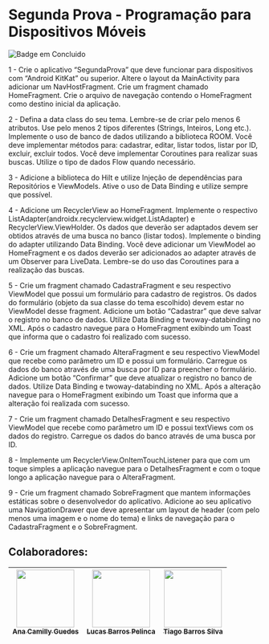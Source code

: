 # Segunda Prova - Programação para Dispositivos Móveis
![Badge em Concluido](http://img.shields.io/static/v1?label=STATUS&message=%20CONCLUIDO&color=GREEN&style=for-the-badge)

1 - Crie o aplicativo “SegundaProva” que deve funcionar para dispositivos com “Android KitKat” ou 
superior. Altere o layout da MainActivity para adicionar um NavHostFragment. Crie um fragment 
chamado HomeFragment. Crie o arquivo de navegação contendo o HomeFragment como destino 
inicial da aplicação.

2 - Defina a data class do seu tema. Lembre-se de criar pelo menos 6 atributos. Use pelo menos 2 
tipos diferentes (Strings, Inteiros, Long etc.). Implemente o uso de banco de dados utilizando a 
biblioteca ROOM. Você deve implementar métodos para: cadastrar, editar, listar todos, listar por ID,
excluir, excluir todos. Você deve implementar Coroutines para realizar suas buscas. Utilize o tipo de 
dados Flow quando necessário.

3 - Adicione a biblioteca do Hilt e utilize Injeção de dependências para Repositórios e ViewModels. 
Ative o uso de Data Binding e utilize sempre que possível. 

4 - Adicione um RecyclerView ao HomeFragment. Implemente o respectivo 
ListAdapter(androidx.recyclerview.widget.ListAdapter) e RecyclerView.ViewHolder. Os dados que 
deverão ser adaptados devem ser obtidos através de uma busca no banco (listar todos). Implemente 
o binding do adapter utilizando Data Binding. Você deve adicionar um ViewModel ao HomeFragment
e os dados deverão ser adicionados ao adapter através de um Observer para LiveData. Lembre-se 
do uso das Coroutines para a realização das buscas. 

5 - Crie um fragment chamado CadastraFragment e seu respectivo ViewModel que possui um 
formulário para cadastro de registros. Os dados do formulário (objeto da sua classe do tema 
escolhido) devem estar no ViewModel desse fragment. Adicione um botão “Cadastrar” que deve 
salvar o registro no banco de dados. Utilize Data Binding e twoway-databinding no XML. Após o 
cadastro navegue para o HomeFragment exibindo um Toast que informa que o cadastro foi realizado 
com sucesso. 

6 - Crie um fragment chamado AlteraFragment e seu respectivo ViewModel que recebe como 
parâmetro um ID e possui um formulário. Carregue os dados do banco através de uma busca por ID
para preencher o formulário. Adicione um botão “Confirmar” que deve atualizar o registro no banco de 
dados. Utilize Data Binding e twoway-databinding no XML. Após a alteração navegue para o 
HomeFragment exibindo um Toast que informa que a alteração foi realizada com sucesso. 

7 - Crie um fragment chamado DetalhesFragment e seu respectivo ViewModel que recebe como 
parâmetro um ID e possui textViews com os dados do registro. Carregue os dados do banco através 
de uma busca por ID. 

8 - Implemente um RecyclerView.OnItemTouchListener para que com um toque simples a aplicação 
navegue para o DetalhesFragment e com o toque longo a aplicação navegue para o AlteraFragment.

9 - Crie um fragment chamado SobreFragment que mantem informações estáticas sobre o 
desenvolvedor do aplicativo. Adicione ao seu aplicativo uma NavigationDrawer que deve apresentar
um layout de header (com pelo menos uma imagem e o nome do tema) e links de navegação para o 
CadastraFragment e o SobreFragment. 

## Colaboradores:
| [<img src="https://avatars.githubusercontent.com/u/90116902?v=4" width=115><br><sub>Ana Camilly Guedes</sub>](https://github.com/anacamilly) | [<img src="https://avatars.githubusercontent.com/u/93331493?v=4" width=115><br><sub>Lucas Barros Pelinca</sub>](https://github.com/lucasbpc2002) | [<img src="https://avatars.githubusercontent.com/u/97137396?v=4" width=115><br><sub>Tiago Barros Silva</sub>](https://github.com/tiagobarrossilva) |
| :---: | :---: | :---: |

